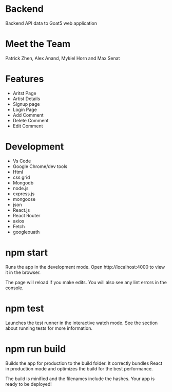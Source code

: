 # Backend
Backend API data to Goat5 web application


# Meet the Team 
Patrick Zhen, Alex Anand, Mykiel Horn and Max Senat


# Features
- Aritst Page
- Artist Details
- Signup page 
- Login Page
- Add Comment 
- Delete Comment 
- Edit Comment 

# Development
- Vs Code 
- Google Chrome/dev tools
- Html
- css grid
- Mongodb
- node.js
- express.js
- mongoose 
- json
- React.js 
- React Router 
- axios 
- Fetch 
- googleouath

# npm start
Runs the app in the development mode.
Open http://localhost:4000 to view it in the browser.

The page will reload if you make edits.
You will also see any lint errors in the console.

# npm test
Launches the test runner in the interactive watch mode.
See the section about running tests for more information.

# npm run build
Builds the app for production to the build folder.
It correctly bundles React in production mode and optimizes the build for the best performance.

The build is minified and the filenames include the hashes.
Your app is ready to be deployed!


